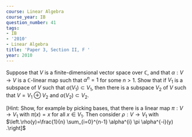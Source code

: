 ```yaml
---
course: Linear Algebra
course_year: IB
question_number: 41
tags:
- IB
- '2010'
- Linear Algebra
title: 'Paper 3, Section II, F '
year: 2010
---
```




Suppose that $V$ is a finite-dimensional vector space over $\mathbb{C}$, and that $\alpha: V \rightarrow V$ is a $\mathbb{C}$-linear map such that $\alpha^{n}=1$ for some $n>1$. Show that if $V_{1}$ is a subspace of $V$ such that $\alpha\left(V_{1}\right) \subset V_{1}$, then there is a subspace $V_{2}$ of $V$ such that $V=V_{1} \oplus V_{2}$ and $\alpha\left(V_{2}\right) \subset V_{2}$.

[Hint: Show, for example by picking bases, that there is a linear map $\pi: V \rightarrow V_{1}$ with $\pi(x)=x$ for all $x \in V_{1}$. Then consider $\rho: V \rightarrow V_{1}$ with $\left.\rho(y)=\frac{1}{n} \sum_{i=0}^{n-1} \alpha^{i} \pi \alpha^{-i}(y) .\right]$